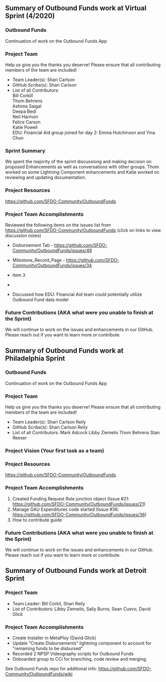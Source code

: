 ## Summary of Outbound Funds work at Virtual Sprint (4/2020)

### Outbound Funds
Continuation of work on the Outbound Funds App

### Project Team
Help us give you the thanks you deserve! Please ensure that all contributing members of the team are included!
* Team Leader(s): Shari Carlson
* GitHub Scribe(s): Shari Carlson
* List of all Contributors: <br>
Bill Corkill <br>
Thom Behrens <br>
Ashima Saigal <br>
Deepa Bedi <br>
Neil Harmon <br>
Felice Carson <br>
Katie Powell <br>
EDU: Financial Aid group joined for day 2: Emma Hutchinson and Yina Chun

### Sprint Summary 
We spent the majority of the sprint discussiong and making decision on proposed Enhancements as well as conversations with other groups. Thom worked on some Lightning Component enhancements and Katie worked on reviewing and updating documentation.


### Project Resources
https://github.com/SFDO-Community/OutboundFunds

### Project Team Accomplishments
Reviewed the following items on the issues list from https://github.com/SFDO-Community/OutboundFunds (click on links to view discussion notes) 
* Disbursement Tab - https://github.com/SFDO-Community/OutboundFunds/issues/49
* Milestone_Record_Page - https://github.com/SFDO-Community/OutboundFunds/issues/34
* item 3
* 

* Discussed how EDU: Financial Aid team could potentially utilize Outbound Fund data model 

### Future Contributions (AKA what were you unable to finish at the Sprint)
We will continue to work on the issues and enhancements in our GitHub. Please reach out if you want to learn more or contribute. 




## Summary of Outbound Funds work at Philadelphia Sprint

### Outbound Funds
Continuation of work on the Outbound Funds App

### Project Team
Help us give you the thanks you deserve! Please ensure that all contributing members of the team are included!
* Team Leader(s): Shari Carlson Reily
* GitHub Scribe(s): Shari Carlson Reily
* List of all Contributors:
Mark Adcock
Libby Ziemelis
Thom Behrens
Stan Reeser

### Project Vision (Your first task as a team)


### Project Resources
https://github.com/SFDO-Community/OutboundFunds

### Project Team Accomplishments
1. Created Funding Request Role junction object (Issue #21: https://github.com/SFDO-Community/OutboundFunds/issues/21)
2. Manage GAU Expenditures code started (Issue #36: https://github.com/SFDO-Community/OutboundFunds/issues/36)
3. How to contribute guide 

### Future Contributions (AKA what were you unable to finish at the Sprint)
We will continue to work on the issues and enhancements in our GitHub. Please reach out if you want to learn more or contribute. 



## Summary of Outbound Funds work at Detroit Sprint

### Project Team

* Team Leader: Bill Corkil, Shari Reily
* List of Contributors: Libby Ziemelis, Sally Burns, Sean Cuevo, David Glick

### Project Team Accomplishments
- Create Installer in MetaPloy (David Glick) 
- Update "Create Disbursements" lightning component to account for "remaining funds to be disbursed"
- Recorded 2 NPSP Videography scripts for Outbound Funds
- Onboarded group to CCI for branching, code review and merging. 

See Outbound Funds repo for additional info: https://github.com/SFDO-Community/OutboundFunds/wiki
